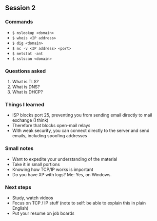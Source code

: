 ## Session 2

### Commands
- `$ nslookup <domain>`
- `$ whois <IP address>`
- `$ dig <domain>`
- `$ nc -v <IP address> <port>`
- `$ netstat -ant`
- `$ sslscan <domain>`


### Questions asked
1. What is TLS?
2. What is DNS?
3. What is DHCP?

### Things I learned
- ISP blocks port 25, preventing you from sending email directly to mail exchange (I think)
- Therefore that blocks open-mail relays
- With weak security, you can connect directly to the server and send emails, including spoofing addresses


### Small notes
- Want to expedite your understanding of the material
- Take it in small portions
- Knowing how TCP/IP works is important
- Do you have XP with logs? Me: Yes, on Windows.

### Next steps
- Study, watch videos
- Focus on TCP / IP stuff (note to self: be able to explain this in plain English)
- Put your resume on job boards